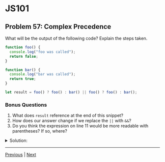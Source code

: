 # JS101
## Problem 57: Complex Precedence

What will be the output of the following code? Explain the steps taken.

```js
function foo() {
  console.log("foo was called");
  return false;
}

function bar() {
  console.log("bar was called");
  return true;
}

let result = foo() ? foo() : bar() || foo() ? foo() : bar();
```

### Bonus Questions
1. What does `result` reference at the end of this snippet?
2. How does our answer change if we replace the `||` with `&&`?
3. Do you think the expression on line 11 would be more readable with parentheses? If so, where?

<details>
<summary>Solution:</summary>

**Output:**
```
foo was called
bar was called
foo was called
```

**Explanation:**

Both `||` and `&&` have higher precedence than the ternary operator (`?:`), so this is grouped as:
```js
foo() ? foo() : ((bar() || foo()) ? foo() : bar())
```

Step by step:
1. First `foo()` is called → logs "foo was called", returns `false`
2. Since the condition is `false`, we evaluate the right side: `(bar() || foo()) ? foo() : bar()`
3. First, we need to evaluate the condition: `bar() || foo()`
4. `bar()` is called → logs "bar was called", returns `true`
5. Since `||` short-circuits on truthy, the `foo()` in `bar() || foo()` is NOT called
6. The condition `bar() || foo()` evaluates to `true`
7. Now we have `true ? foo() : bar()`
8. Since the condition is `true`, we call `foo()` → logs "foo was called", returns `false`
9. `result = false`

**Bonus Questions:**

1. `result` references `false` (the return value of the final `foo()` call).

2. If we replace `||` with `&&`:
```js
foo() ? foo() : bar() && foo() ? foo() : bar()
// Groups as: foo() ? foo() : ((bar() && foo()) ? foo() : bar())
```
Step by step:
- First `foo()` → "foo was called", returns `false`
- Goes to right side: `(bar() && foo()) ? foo() : bar()`
- Need to evaluate condition `bar() && foo()`
- `bar()` → "bar was called", returns `true`  
- `&&` doesn't short-circuit on truthy, so `foo()` is called → "foo was called", returns `false`
- Condition `bar() && foo()` evaluates to `false`
- Since condition is false: `false ? foo() : bar()`
- We call `bar()` → "bar was called", returns `true`
- `result = true`
- Output would be:
```
foo was called
bar was called
foo was called
bar was called
```

3. Yes! Parentheses would make this much more readable:
```js
foo() ? foo() : ((bar() || foo()) ? foo() : bar())
```
This makes it clear that we have a nested ternary, where the false branch of the first ternary is itself another ternary expression with `bar() || foo()` as its condition.

</details>

---

[Previous](056.md) | [Next](058.md)

